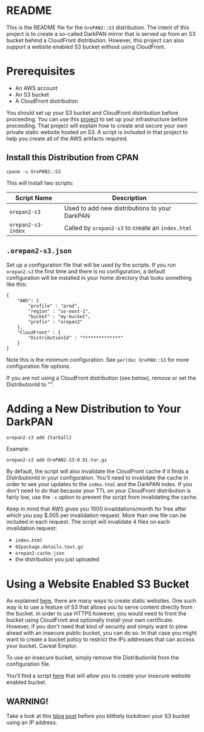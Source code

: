 # README

This is the README file for the `OrePAN2::S3` distribution. The intent
of this project is to create a so-called DarkPAN mirror that is served
up from an S3 bucket behind a CloudFront distribution.  However, this
project can also support a website enabled S3 bucket without using
CloudFront.

# Prerequisites

* An AWS account
* An S3 bucket
* A CloudFront distribution

You should set up your S3 bucket and CloudFront distribution before
proceeding. You can use this
[project](https://github.com/rlauer6/s3-static-site) to set up your
infrastructure before proceeding. That project will explain how to
create and secure your own private static website hosted on S3.  A
script is included in that project to help you create all of the AWS
artifacts required.

## Install this Distribution from CPAN

```
cpanm -v OrePAN2::S3
```

This will install two scripts:

| Script Name | Description |
| ----------- | ----------- |
| `orepan2-s3` | Used to add new distributions to your DarkPAN | 
| `orepan2-s3-index` | Called by `orepan2-s3` to create an `index.html` |

## `.orepan2-s3.json`

Set up a configuration file that will be used by the scripts. If you
run `orepan2-s3` the first time and there is no configuration, a
default configuration will be installed in your home directory that
looks something like this:

```
{
    "AWS": {
        "profile" : "prod",
        "region" : "us-east-1",
        "bucket" : "my-bucket",
        "prefix" : "orepan2"
    },
    "CloudFront" : {
        "DistributionId" : "**************"
    }
}
```

Note this is the minimum configuration. See `perldoc OrePAN::S3` for
more configuration file options.

If you are not using a CloudFront distribution (see below), remove or set the
DistributionId to "".

# Adding a New Distribution to Your DarkPAN

```
orepan2-s3 add {tarball}
```

Example:

```
orepan2-s3 add OrePAN2-S3-0.01.tar.gz
```

By default, the script will also invalidate the CloudFront cache if it
finds a DistributionId in your configuration. You'll need to
invalidate the cache in order to see your updates to the `index.html`
and the DarkPAN index.  If you don't need to do that because your TTL
on your CloudFront distribution is fairly low, use the `-x` option to
prevent the script from invalidating the cache. 

Keep in mind that AWS gives you 1000 invalidations/month for free
after which you pay $.005 per invalidation request. More than one
file can be included in each request. The script will invalidate 4
files on each invalidation request:

* `index.html`
* `02package.details.text.gz`
* `orepan2-cache.json`
* the distribution you just uploaded

# Using a Website Enabled S3 Bucket

As explained
[here](https://blog.tbcdevelopmentgroup.com/2025-02-18-post.html),
there are many ways to create static websites. One such way is to use
a feature of S3 that allows you to serve content directly from the
bucket. In order to use HTTPS however, you would need to front the
bucket using CloudFront and optionally install your own certificate.
However, if you don't need that kind of security and simply want to
plow ahead with an insecure public bucket, you can do so. In that case
you might want to create a bucket policy to restrict the IPs addresses
that can access your bucket. Caveat Emptor.

To use an insecure bucket, simply remove the DistributionId from the
configuration file.

You'll find a script [here](bin/create-insecure-bucket) that will allow you to create your insecure
website enabled bucket.

## WARNING!

Take a look at this [blog
post](https://blog.tbcdevelopmentgroup.com/2025-02-21-post.html)
before you blithely lockdown your S3 bucket using an IP address.
